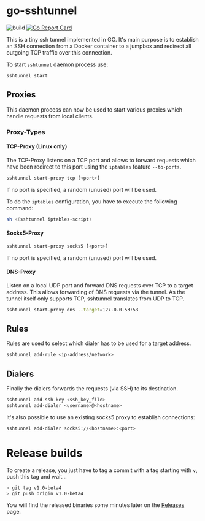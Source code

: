 # go-sshtunnel

![build](https://github.com/dueckminor/go-sshtunnel/workflows/build/badge.svg)
[![Go Report Card](https://goreportcard.com/badge/github.com/dueckminor/go-sshtunnel)](https://goreportcard.com/report/github.com/dueckminor/go-sshtunnel)

This is a tiny ssh tunnel implemented in GO. It's main purpose is to establish an SSH connection from a Docker container to a jumpbox and redirect all outgoing TCP traffic over this connection.

To start `sshtunnel` daemon process use:

```bash
sshtunnel start
```

## Proxies

This daemon process can now be used to start various proxies which handle
requests from local clients.

### Proxy-Types

#### TCP-Proxy (Linux only)

The TCP-Proxy listens on a TCP port and allows to forward requests
which have been redirect to this port using the `iptables` feature `--to-ports`.

```bash
sshtunnel start-proxy tcp [<port>]
```

If no port is specified, a random (unused) port will be used.

To do the `iptables` configuration, you have to execute the following command:

```bash
sh <(sshtunnel iptables-script)
```

#### Socks5-Proxy

```bash
sshtunnel start-proxy socks5 [<port>]
```

If no port is specified, a random (unused) port will be used.

#### DNS-Proxy

Listen on a local UDP port and forward DNS requests over TCP to a target address. This allows forwarding of DNS requests via the tunnel.
As the tunnel itself only supports TCP, sshtunnel translates from UDP to TCP.

```bash
sshtunnel start-proxy dns --target=127.0.0.53:53
```

## Rules

Rules are used to select which dialer has to be used for a target address.

```bash
sshtunnel add-rule <ip-address/network>
```

## Dialers

Finally the dialers forwards the requests (via SSH) to its destination.

```bash
sshtunnel add-ssh-key <ssh_key_file>
sshtunnel add-dialer <username>@<hostname>
```

It's also possible to use an existing socks5 proxy to establish connections:

```bash
sshtunnel add-dialer socks5://<hostname>:<port>
```

# Release builds

To create a release, you just have to tag a commit with a tag starting with
`v`, push this tag and wait...

```bash
> git tag v1.0-beta4
> git push origin v1.0-beta4
```

Yow will find the released binaries some minutes later on the [Releases](https://github.com/dueckminor/go-sshtunnel/releases) page.
